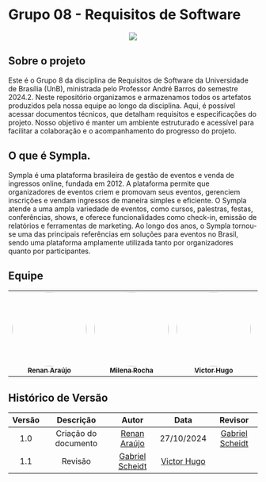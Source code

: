 # Grupo 08 - Requisitos de Software

 <center>
  <img src="https://images.sympla.com.br/5e824fb955749.png" align-self="center">
  </center>

## Sobre o projeto

Este é o Grupo 8 da disciplina de Requisitos de Software da Universidade de Brasília (UnB), ministrada pelo Professor André Barros do semestre 2024.2. Neste repositório organizamos e armazenamos todos os artefatos produzidos pela nossa equipe ao longo da disciplina. Aqui, é possível acessar documentos técnicos, que detalham requisitos e especificações do projeto. Nosso objetivo é manter um ambiente estruturado e acessível para facilitar a colaboração e o acompanhamento do progresso do projeto.

## O que é Sympla.

Sympla é uma plataforma brasileira de gestão de eventos e venda de ingressos online, fundada em 2012. A plataforma permite que organizadores de eventos criem e promovam seus eventos, gerenciem inscrições e vendam ingressos de maneira simples e eficiente. O Sympla atende a uma ampla variedade de eventos, como cursos, palestras, festas, conferências, shows, e oferece funcionalidades como check-in, emissão de relatórios e ferramentas de marketing. Ao longo dos anos, o Sympla tornou-se uma das principais referências em soluções para eventos no Brasil, sendo uma plataforma amplamente utilizada tanto por organizadores quanto por participantes.

## Equipe

<table>
  <tr>
     <td align="center"><a href="https://github.com/renantfm4"><img style="border-radius: 50%;" src="https://avatars.githubusercontent.com/u/111506459?v=4" width="150px;" alt=""/><br /><sub><b>Renan Araújo</b></sub></a><br />
    <td align="center"><a href="https://github.com/MilenaFRocha"><img style="border-radius: 50%;" src="https://avatars.githubusercontent.com/u/104432227?v=4" width="150px;" alt=""/><br /><sub><b>Milena Rocha</b></sub></a><br />
    <td align="center"><a href="https://github.com/VHbernardes"><img style="border-radius: 50%;" src="https://avatars.githubusercontent.com/u/151786821?v=4" width="150px;" alt=""/><br /><sub><b>Victor Hugo</b></sub></a><br />
    <td align="center"><a href="https://github.com/rafgpereira"><img style="border-radius: 50%;" src="https://avatars.githubusercontent.com/u/81361524?v=4" width="150px;" alt=""/><br /><sub><b>Rafael Gomes</b></sub></a><br />
    <td align="center"><a href="https://github.com/Gxaite"><img style="border-radius: 50%;" src="https://avatars.githubusercontent.com/u/111130521?v=4" width="150px;" alt=""/><br /><sub><b>Gabriel Scheidt</b></sub></a><br />

</tr>
</table>


## Histórico de Versão

| Versão |          Descrição              |     Autor      |      Data      |   Revisor     | 
|:------:|:-------------------------------:|:--------------:|:--------------:|:-------------:|
|  1.0   | Criação do documento | [Renan Araújo](https://github.com/renantfm4) | 27/10/2024   | [Gabriel Scheidt](https://github.com/Gxaite) |
|  1.1   | Revisão | [Gabriel Scheidt](https://github.com/Gxaite) |[Victor Hugo](https://github.com/VHbernardes)|
